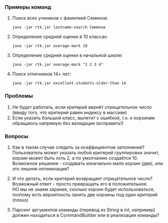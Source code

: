 ### Примеры команд

1. Поиск всех учеников с фамилией Семенов:
   ```
   java -jar rtk.jar lastname-search Семенов
   ```
2. Определение средней оценки в 10 классах:
   ```
   java -jar rtk.jar average-mark 10
   ```
3. Определение средней оценки в начальной школе:
   ```
   java -jar rtk.jar average-mark "1 2 3 4"
   ```
4. Поиск отличников 14+ лет:
   ```
   java -jar rtk.jar excellent-students-older-than 14
   ```

### Проблемы

1. Не будет работать, если критерий вернёт отрицательное число (ввиду того, что критерий равен индексу в массиве)
2. Если указать большой класс, вылетит с ошибкой, т.к. к корзинам обращаюсь напрямую без валидации (исправить!)

### Вопросы

1. Как в таком случае следить за коэффициентом заполнения? Пользователь может указать любой критерий группировки
   значит, корзин может быть хоть 2, а по умолчанию создаётся 10.  
   Возможное решение - создавать изначально мало корзин (две), или это лишняя оптимизация?

2. И что делать, если критерий возвращает отрицательное число?  
   Возможный ответ - просто превращать его в положительное.  
   НО мы не знаем заранее, сколько корзин будет использоваться, поэтому есть вероятность занять две корзины под один
   критерий (плохо)

3. Парсинг аргументов команды (перевод из String в int, например) должен находиться в CommandBuilder или в реализации команды?
